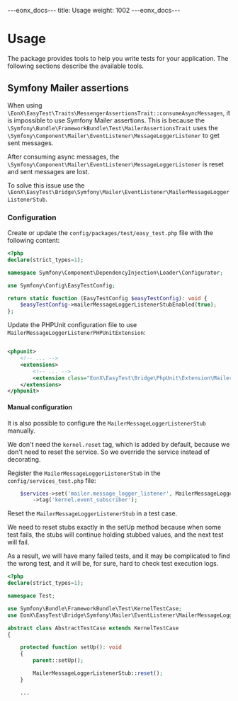 ---eonx_docs---
title: Usage
weight: 1002
---eonx_docs---

# Usage

The package provides tools to help you write tests for your application. The following sections describe the
available tools.

## Symfony Mailer assertions

When using `\EonX\EasyTest\Traits\MessengerAssertionsTrait::consumeAsyncMessages`, it is impossible to use
Symfony Mailer assertions. This is because the `\Symfony\Bundle\FrameworkBundle\Test\MailerAssertionsTrait`
uses the `\Symfony\Component\Mailer\EventListener\MessageLoggerListener` to get sent messages.

After consuming async messages, the `\Symfony\Component\Mailer\EventListener\MessageLoggerListener` is reset and
sent messages are lost.

To solve this issue use the `\EonX\EasyTest\Bridge\Symfony\Mailer\EventListener\MailerMessageLoggerListenerStub`.

### Configuration

Create or update the `config/packages/test/easy_test.php` file with the following content:

```php
<?php
declare(strict_types=1);

namespace Symfony\Component\DependencyInjection\Loader\Configurator;

use Symfony\Config\EasyTestConfig;

return static function (EasyTestConfig $easyTestConfig): void {
    $easyTestConfig->mailerMessageLoggerListenerStubEnabled(true);
};
```

Update the PHPUnit configuration file to use `MailerMessageLoggerListenerPHPUnitExtension`:

```xml

<phpunit>
    <!-- ... -->
    <extensions>
        <!-- ... -->
        <extension class="EonX\EasyTest\Bridge\PhpUnit\Extension\MailerMessageLoggerListenerPHPUnitExtension"/>
    </extensions>
</phpunit>
```

#### Manual configuration

It is also possible to configure the `MailerMessageLoggerListenerStub` manually.

We don't need the `kernel.reset` tag, which is added by default, because we don't need to reset the service.
So we override the service instead of decorating.

Register the `MailerMessageLoggerListenerStub` in the `config/services_test.php` file:

```php
    $services->set('mailer.message_logger_listener', MailerMessageLoggerListenerStub::class)
        ->tag('kernel.event_subscriber');
```

Reset the `MailerMessageLoggerListenerStub` in a test case.

We need to reset stubs exactly in the setUp method because when some test fails,
the stubs will continue holding stubbed values, and the next test will fail.

As a result, we will have many failed tests, and it may be complicated to find the wrong test,
and it will be, for sure, hard to check test execution logs.

```php
<?php
declare(strict_types=1);

namespace Test;

use Symfony\Bundle\FrameworkBundle\Test\KernelTestCase;
use EonX\EasyTest\Bridge\Symfony\Mailer\EventListener\MailerMessageLoggerListenerStub;

abstract class AbstractTestCase extends KernelTestCase
{

    protected function setUp(): void
    {
        parent::setUp();

        MailerMessageLoggerListenerStub::reset();
    }

    ...
```
